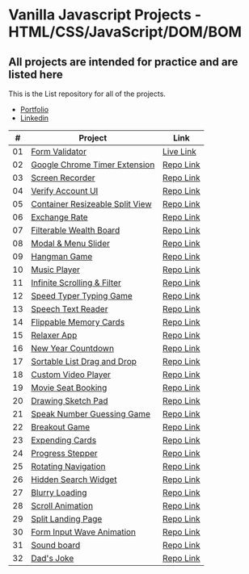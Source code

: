 # Vanilla Javascript Projects - HTML/CSS/JavaScript/DOM/BOM
## All projects are intended for practice and are listed here

This is the List repository for all of the projects.

-   [Portfolio](https://younusaliakash.netlify.app)
-   [Linkedin](https://www.linkedin.com/in/younus-ali-akash)

|  #  | Project                                                                                                                     | Link                                                                          |
| :-: | --------------------------------------------------------------------------------------------------------------------------- | --------------------------------------------------------------------------------- |
| 01  | [Form Validator](https://github.com/younusaliakash/vanilla-js-form-validator)                             | [Live Link](https://younusaliakash.github.io/vanilla-js-form-validator/)               |
| 02  | [Google Chrome Timer Extension](https://github.com/younusaliakash/vanilla-js-google-chrome-time-extension)                     | [Repo Link](https://github.com/younusaliakash/vanilla-js-google-chrome-time-extension)                |
| 03  | [Screen Recorder](https://github.com/younusaliakash/vanilla-js-screen-recorder-app)                       | [Repo Link](https://github.com/younusaliakash/vanilla-js-screen-recorder-app) |
| 04  | [Verify Account UI](https://github.com/younusaliakash/vanila-js-verify-account-ui)                          | [Repo Link](https://github.com/younusaliakash/vanila-js-verify-account-ui)          |
| 05  |[Container Resizeable Split View](https://github.com/younusaliakash/javascript-two-div-resizeable-split-view)                               | [Repo Link](https://github.com/younusaliakash/javascript-two-div-resizeable-split-view)                |
| 06  | [Exchange Rate](https://github.com/younusaliakash/vanilla-js-exchange-rate-app)                           | [Repo Link](https://github.com/younusaliakash/vanilla-js-exchange-rate-app)              |
| 07  | [Filterable Wealth Board](https://github.com/younusaliakash/vanilla-js-filterable-wealth-board)                       | [Repo Link](https://github.com/younusaliakash/vanilla-js-filterable-wealth-board)            |
| 08  | [Modal & Menu Slider](https://github.com/younusaliakash/vanilla-js-modal-menu-sidebar)                                         | [Repo Link](https://github.com/younusaliakash/vanilla-js-modal-menu-sidebar)                     |
| 09  | [Hangman Game](https://github.com/younusaliakash/vanilla-js-hangman-game)                                     | [Repo Link](https://github.com/younusaliakash/vanilla-js-hangman-game)                   |
| 10  | [Music Player](https://github.com/younusaliakash/vanilla-js-music-player)                                         | [Repo Link](https://github.com/younusaliakash/vanilla-js-music-player)                     |
| 11  | [Infinite Scrolling & Filter](https://github.com/younusaliakash/vanilla-js-infinite-scroll-blog)                               | [Repo Link](https://github.com/younusaliakash/vanilla-js-infinite-scroll-blog)                |
| 12  | [Speed Typer Typing Game](https://github.com/younusaliakash/vanilla-js-typing-game)                                   | [Repo Link](https://github.com/younusaliakash/vanilla-js-typing-game)                  |
| 13  | [Speech Text Reader](https://github.com/younusaliakash/vanilla-js-speeh-to-text-reader)                   | [Repo Link](https://github.com/younusaliakash/vanilla-js-speeh-to-text-reader)          |
| 14  | [Flippable Memory Cards](https://github.com/younusaliakash/vanilla-js-flipable-memory-card)                     | [Repo Link](https://github.com/younusaliakash/vanilla-js-flipable-memory-card)           |
| 15  | [Relaxer App](https://github.com/younusaliakash/vanilla-js-relaxer-app)                   | [Repo Link](https://github.com/younusaliakash/vanilla-js-relaxer-app)          |
| 16  | [New Year Countdown](https://github.com/younusaliakash/javascript-dom-new-year-countdown-app)                                     | [Repo Link](https://github.com/younusaliakash/javascript-dom-new-year-countdown-app)                   |
| 17  | [Sortable List Drag and Drop](https://github.com/younusaliakash/vanilla-js-sortable-drag-and-drop-list)                                         | [Repo Link](https://github.com/younusaliakash/vanilla-js-sortable-drag-and-drop-list)                     |
| 18  | [Custom Video Player](https://github.com/younusaliakash/vanilla-js-custom-video-player)                         | [Repo Link](https://github.com/younusaliakash/vanilla-js-custom-video-player)             |
| 19  | [Movie Seat Booking](https://github.com/younusaliakash/vanilla-movie-seat-booking-app)                                     | [Repo Link](https://github.com/younusaliakash/vanilla-movie-seat-booking-app)                   |
| 20  | [Drawing Sketch Pad](https://github.com/younusaliakash/vanilla-js-drawing-sketch-pad)                   | [Repo Link](https://github.com/younusaliakash/vanilla-js-drawing-sketch-pad)          |
| 21  | [Speak Number Guessing Game](https://github.com/younusaliakash/javascript-dom-project-guess-the-number-by-speech-recognition-api)                                     | [Repo Link](https://github.com/younusaliakash/javascript-dom-project-guess-the-number-by-speech-recognition-api)                   |
| 22  | [Breakout Game](https://github.com/younusaliakash/js-dom-breakout-game)                                     | [Repo Link](https://github.com/younusaliakash/js-dom-breakout-game)                   |
| 23  | [Expending Cards](https://github.com/younusaliakash/vanilla-js-expanding-cards)                                     | [Repo Link](https://github.com/younusaliakash/vanilla-js-expanding-cards)                   |
| 24  | [Progress Stepper](https://github.com/younusaliakash/vanilla-js-progress-steps)                                     | [Repo Link](https://github.com/younusaliakash/vanilla-js-progress-steps)                   |
| 25  | [Rotating Navigation](https://github.com/younusaliakash/vanilla-js-rotating-nav-animation)                                     | [Repo Link](https://github.com/younusaliakash/vanilla-js-rotating-nav-animation)                   |
| 26  | [Hidden Search Widget](https://github.com/younusaliakash/vanilla-js-hidden-search-widget)                                     | [Repo Link](https://github.com/younusaliakash/vanilla-js-hidden-search-widget)                   |
| 27  | [Blurry Loading](https://github.com/younusaliakash/vanilla-js-blurry-loading)                                     | [Repo Link](https://github.com/younusaliakash/vanilla-js-blurry-loading)                   |
| 28  | [Scroll Animation](https://github.com/younusaliakash/scroll-animation)                                     | [Repo Link](https://github.com/younusaliakash/scroll-animation)                   |
| 29  | [Split Landing Page](https://github.com/younusaliakash/split-landing-page)                                     | [Repo Link](https://github.com/younusaliakash/split-landing-page)                   |
| 30  | [Form Input Wave Animation](https://github.com/younusaliakash/form-input-wave-animation)                                     | [Repo Link](https://github.com/younusaliakash/form-input-wave-animation)                   |
| 31  | [Sound board](https://github.com/younusaliakash/sound-board)                                     | [Repo Link](https://github.com/younusaliakash/sound-board)                   |
| 32  | [Dad's Joke](https://github.com/younusaliakash/dad-jokes)                                     | [Repo Link](https://github.com/younusaliakash/dad-jokes)                   |
